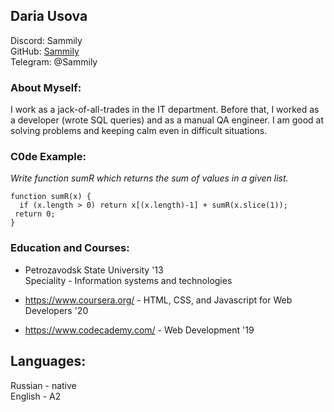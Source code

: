 ## **Daria Usova**

Discord: Sammily  
GitHub: [Sammily](https://github.com/Sammily)  
Telegram: @Sammily

### About Myself:
I work as a jack-of-all-trades in the IT department. Before that, I worked as a developer (wrote SQL queries) and as a manual QA engineer.
I am good at solving problems and keeping calm even in difficult situations.


### C0de Example:
_Write function sumR which returns the sum of values in a given list._

```
function sumR(x) {
  if (x.length > 0) return x[(x.length)-1] + sumR(x.slice(1));
 return 0;
}
```

### Education and Courses:
- Petrozavodsk State University '13  
Speciality - Information systems and technologies

- https://www.coursera.org/ - HTML, CSS, and Javascript for Web Developers '20

- https://www.codecademy.com/ - Web Development '19

## Languages:
Russian - native  
English - A2
